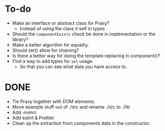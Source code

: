 # To-do

- Make an interface or abstract class for Praxy?
  - Instead of using the class it self in types
- Should the `componentExists` check be done in implementation or the library?
- Make a better algorithm for equality.
- Should set() allow for chaining?
- Is there a better way for doing the template replacing in component()?
- Find a way to add types for `set` usage.
  - So that you can see what data you have access to.

# DONE

- Tie Praxy together with DOM elements.
- Move example stuff out of ./src and rename ./src to ./lib
- Add .nvmrc
- Add eslint & Prettier
- Clean up the extraction from components data in the constructor.
